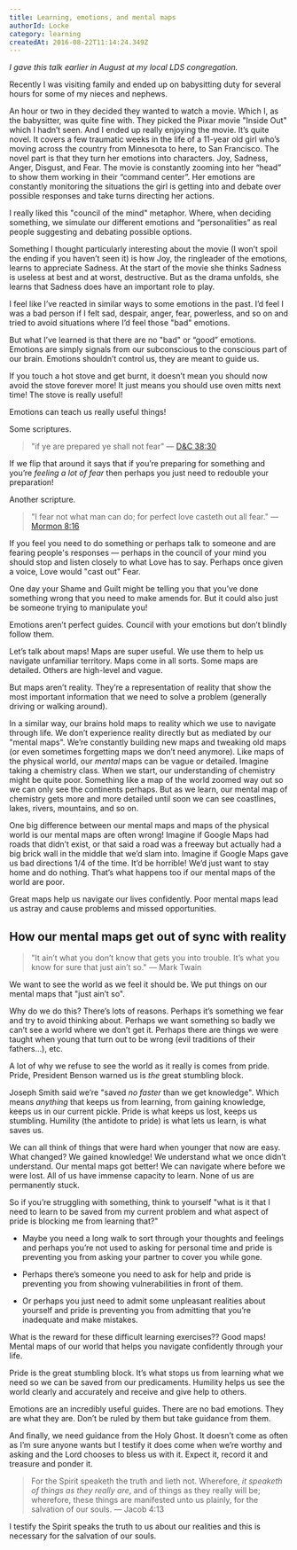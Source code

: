 ```yaml
---
title: Learning, emotions, and mental maps
authorId: Locke
category: learning
createdAt: 2016-08-22T11:14:24.349Z
---
```


*I gave this talk earlier in August at my local LDS congregation.*

Recently I was visiting family and ended up on babysitting duty for
several hours for some of my nieces and nephews.

An hour or two in they decided they wanted to watch a movie. Which I, as
the babysitter, was quite fine with. They picked the Pixar movie "Inside
Out" which I hadn’t seen. And I ended up really enjoying the movie. It’s
quite novel. It covers a few traumatic weeks in the life of a 11-year
old girl who’s moving across the country from Minnesota to here, to San
Francisco. The novel part is that they turn her emotions into
characters. Joy, Sadness, Anger, Disgust, and Fear. The movie is
constantly zooming into her “head” to show them working in their
“command center”. Her emotions are constantly monitoring the situations
the girl is getting into and debate over possible responses and take
turns directing her actions.

I really liked this "council of the mind" metaphor. Where, when deciding
something, we simulate our different emotions and “personalities” as
real people suggesting and debating possible options.

Something I thought particularly interesting about the movie (I won’t
spoil the ending if you haven’t seen it) is how Joy, the ringleader of
the emotions, learns to appreciate Sadness. At the start of the movie
she thinks Sadness is useless at best and at worst, destructive. But as
the drama unfolds, she learns that Sadness does have an important role
to play.

I feel like I’ve reacted in similar ways to some emotions in the past.
I’d feel I was a bad person if I felt sad, despair, anger, fear,
powerless, and so on and tried to avoid situations where I’d feel those
"bad" emotions.

But what I’ve learned is that there are no "bad" or “good” emotions.
Emotions are simply signals from our subconscious to the conscious part
of our brain. Emotions shouldn’t control us, they are meant to guide us.

If you touch a hot stove and get burnt, it doesn’t mean you should now
avoid the stove forever more! It just means you should use oven mitts
next time! The stove is really useful!

Emotions can teach us really useful things!

Some scriptures.

>"if ye are prepared ye shall not fear" — [D&C 38:30](https://www.lds.org/scriptures/dc-testament/dc/38.30?lang=eng)

If we flip that around it says that if you’re preparing for something
and you’re *feeling a lot of fear* then perhaps you just need to
redouble your preparation!

Another scripture.

> "I fear not what man can do; for perfect love casteth out
all fear." — [Mormon 8:16](https://www.lds.org/scriptures/bofm/morm/8.16?lang=eng)

If you feel you need to do something or perhaps talk to someone and are
fearing people's responses — perhaps in the council of your mind you
should stop and listen closely to what Love has to say. Perhaps once
given a voice, Love would "cast out" Fear.

One day your Shame and Guilt might be telling you that you’ve done
something wrong that you need to make amends for. But it could also just
be someone trying to manipulate you!

Emotions aren’t perfect guides. Council with your emotions but don’t
blindly follow them.

Let’s talk about maps! Maps are super useful. We use them to help us
navigate unfamiliar territory. Maps come in all sorts. Some maps are
detailed. Others are high-level and vague.

But maps aren’t reality. They’re a representation of reality that show
the most important information that we need to solve a problem
(generally driving or walking around).

In a similar way, our brains hold maps to reality which we use to
navigate through life. We don’t experience reality directly but as
mediated by our "mental maps". We’re constantly building new maps and
tweaking old maps (or even sometimes forgetting maps we don’t need
anymore). Like maps of the physical world, our *mental* maps can be
vague or detailed. Imagine taking a chemistry class. When we start, our
understanding of chemistry might be quite poor. Something like a map of
the world zoomed way out so we can only see the continents perhaps. But
as we learn, our mental map of chemistry gets more and more detailed
until soon we can see coastlines, lakes, rivers, mountains, and so on.

One big difference between our mental maps and maps of the physical
world is our mental maps are often wrong! Imagine if Google Maps had
roads that didn’t exist, or that said a road was a freeway but actually
had a big brick wall in the middle that we’d slam into. Imagine if
Google Maps gave us bad directions 1/4 of the time. It’d be horrible!
We’d just want to stay home and do nothing. That’s what happens too if
our mental maps of the world are poor.

Great maps help us navigate our lives confidently. Poor mental maps lead
us astray and cause problems and missed opportunities.

## How our mental maps get out of sync with reality

>"It ain’t what you don’t know that gets you into trouble. It’s what you
know for sure that just ain’t so." — Mark Twain

We want to see the world as we feel it should be. We put things on our
mental maps that "just ain’t so".

Why do we do this? There’s lots of reasons. Perhaps it’s something we
fear and try to avoid thinking about. Perhaps we want something so badly
we can’t see a world where we don’t get it. Perhaps there are things we
were taught when young that turn out to be wrong (evil traditions of
their fathers…), etc.

A lot of why we refuse to see the world as it really is comes from
pride. Pride, President Benson warned us is *the* great stumbling block.

Joseph Smith said we’re "saved *no faster* than we get knowledge". Which
means *anything* that keeps us from learning, from gaining knowledge,
keeps us in our current pickle. Pride is what keeps us lost, keeps us
stumbling. Humility (the antidote to pride) is what lets us learn, is
what saves us.

We can all think of things that were hard when younger that now are
easy. What changed? We gained knowledge! We understand what we once
didn’t understand. Our mental maps got better! We can navigate where
before we were lost. All of us have immense capacity to learn. None of
us are permanently stuck.

So if you’re struggling with something, think to yourself "what is it
that I need to learn to be saved from my current problem and what aspect
of pride is blocking me from learning that?"

* Maybe you need a long walk to sort through your thoughts and feelings
and perhaps you’re not used to asking for personal time and pride is
preventing you from asking your partner to cover you while gone.

* Perhaps there’s someone you need to ask for help and pride is
preventing you from showing vulnerabilities in front of them.

* Or perhaps you just need to admit some unpleasant realities about
yourself and pride is preventing you from admitting that you’re
inadequate and make mistakes.

What is the reward for these difficult learning exercises?? Good maps!
Mental maps of our world that helps you navigate confidently through
your life.

Pride is the great stumbling block. It’s what stops us from learning
what we need so we can be saved from our predicaments. Humility helps us
see the world clearly and accurately and receive and give help to
others.

Emotions are an incredibly useful guides. There are no bad emotions.
They are what they are. Don’t be ruled by them but take guidance from
them.

And finally, we need guidance from the Holy Ghost. It doesn’t come as
often as I’m sure anyone wants but I testify it does come when we’re
worthy and asking and the Lord chooses to bless us with it. Expect it,
record it and treasure and ponder it.

>For the Spirit speaketh the truth and lieth not. Wherefore, *it speaketh
of things as they really are*, and of things as they really will be;
wherefore, these things are manifested unto us plainly, for the
salvation of our souls. — Jacob 4:13

I testify the Spirit speaks the truth to us about our realities and this
is necessary for the salvation of our souls.
